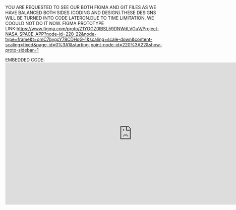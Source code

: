 YOU ARE REQUESTED TO SEE OUR BOTH FIGMA AND GIT FILES AS WE HAVE BALANCED BOTH SIDES (CODING AND DESIGN).THESE DESIGNS WILL BE TURNED INTO CODE LATERON.DUE TO TIME LIMITATION, WE COOULD NOT DO IT NOW.
FIGMA PROTOTYPE LINK:https://www.figma.com/proto/Z1YOGZ0lBSL59DNWdLVGuV/Project-NASA-SPACE-APP?node-id=220-22&node-type=frame&t=omC7bygcY78CDHoG-1&scaling=scale-down&content-scaling=fixed&page-id=0%3A1&starting-point-node-id=220%3A22&show-proto-sidebar=1

EMBEDDED CODE:<iframe style="border: 1px solid rgba(0, 0, 0, 0.1);" width="800" height="450" src="https://embed.figma.com/proto/Z1YOGZ0lBSL59DNWdLVGuV/Project-NASA-SPACE-APP?node-id=220-22&node-type=frame&scaling=scale-down&content-scaling=fixed&page-id=0%3A1&starting-point-node-id=220%3A22&show-proto-sidebar=1&embed-host=share" allowfullscreen></iframe>
